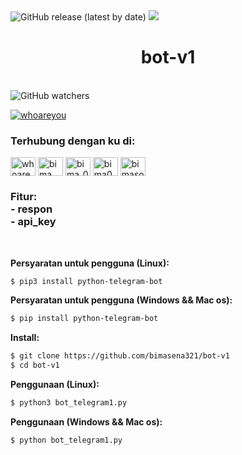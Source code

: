 <img alt="GitHub release (latest by date)" src="https://img.shields.io/github/downloads/bimasena321/bot-v1/bot-v1_v0.0.1-beta/total">
<img src="https://media.wired.com/photos/5b6df22751297c21002b4536/125:94/w_2375,h_1786,c_limit/HackerBot.jpg">
<br>
<h1 align="center">bot-v1</h1>
<br>
<img alt="GitHub watchers" src="https://img.shields.io/github/watchers/bimasena321/bot-v1?label=dilihat&style=social">
<p align="left"> <a href="https://twitter.com/whoareyou" target="blank"><img src="https://img.shields.io/twitter/follow/whoareyou?logo=twitter&style=for-the-badge" alt="whoareyou" /></a> </p>
<h3 align="left">Terhubung dengan ku di:</h3>
<p align="left">
<a href="https://twitter.com/whoareyou" target="blank"><img align="center" src="https://raw.githubusercontent.com/rahuldkjain/github-profile-readme-generator/master/src/images/icons/Social/twitter.svg" alt="whoareyou" height="30" width="40" /></a>
<a href="https://fb.com/bima sena wihartono putra" target="blank"><img align="center" src="https://raw.githubusercontent.com/rahuldkjain/github-profile-readme-generator/master/src/images/icons/Social/facebook.svg" alt="bima sena wihartono putra" height="30" width="40" /></a>
<a href="https://instagram.com/bima_020" target="blank"><img align="center" src="https://raw.githubusercontent.com/rahuldkjain/github-profile-readme-generator/master/src/images/icons/Social/instagram.svg" alt="bima_020" height="30" width="40" /></a>
<a href="https://www.youtube.com/c/bima020" target="blank"><img align="center" src="https://raw.githubusercontent.com/rahuldkjain/github-profile-readme-generator/master/src/images/icons/Social/youtube.svg" alt="bima020" height="30" width="40" /></a>
<a href="https://www.hackerrank.com/bimasopan13" target="blank"><img align="center" src="https://raw.githubusercontent.com/rahuldkjain/github-profile-readme-generator/master/src/images/icons/Social/hackerrank.svg" alt="bimasopan13" height="30" width="40" /></a>
</p>
<h3 align="left">Fitur:
<br>
- respon
<br>  
- api_key
</h3>
<br>

**Persyaratan untuk pengguna (Linux):**
```bash
$ pip3 install python-telegram-bot
```
**Persyaratan untuk pengguna (Windows && Mac os):**
```bash
$ pip install python-telegram-bot
```
**Install:**
```bash
$ git clone https://github.com/bimasena321/bot-v1
$ cd bot-v1
```
**Penggunaan (Linux):**
```bash
$ python3 bot_telegram1.py
```
**Penggunaan (Windows && Mac os):**
```bash
$ python bot_telegram1.py
```
